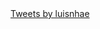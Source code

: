 <html>
<head>
<a class="twitter-timeline" href="https://twitter.com/luisnhae?ref_src=twsrc%5Etfw">Tweets by luisnhae</a> <script async src="https://platform.twitter.com/widgets.js" charset="utf-8"></script> 
</head>
</html>